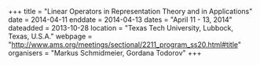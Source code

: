 +++
title = "Linear Operators in Representation Theory and in Applications"
date = 2014-04-11
enddate = 2014-04-13
dates = "April 11 - 13, 2014"
dateadded = 2013-10-28
location = "Texas Tech University, Lubbock, Texas, U.S.A."
webpage = "http://www.ams.org/meetings/sectional/2211_program_ss20.html#title"
organisers = "Markus Schmidmeier, Gordana Todorov"
+++
